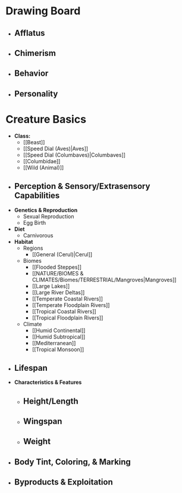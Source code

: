 # Drawing Board
- **Afflatus**
	- 
- **Chimerism**
	- 
- **Behavior**
	- 
- **Personality**
	- 
# Creature Basics
- **Class:**
	- [[Beast]]
	- [[Speed Dial (Aves)|Aves]]
	- [[Speed Dial (Columbaves)|Columbaves]]
	- [[Columbidae]]
	- [[Wild (Animal)]]
- **Perception & Sensory/Extrasensory Capabilities**
	- 
- **Genetics & Reproduction**
	- Sexual Reproduction
	- Egg Birth
- **Diet**
	- Carnivorous
- **Habitat**
	- Regions
		- [[General (Cerul)|Cerul]]
	- Biomes
		- [[Flooded Steppes]]
		- [[NATURE/BIOMES & CLIMATES/Biomes/TERRESTRIAL/Mangroves|Mangroves]]
		- [[Large Lakes]]
		- [[Large River Deltas]]
		- [[Temperate Coastal Rivers]]
		- [[Temperate Floodplain Rivers]]
		- [[Tropical Coastal Rivers]]
		- [[Tropical Floodplain Rivers]]
	- Climate
		- [[Humid Continental]]
		- [[Humid Subtropical]]
		- [[Mediterranean]]
		- [[Tropical Monsoon]]
- **Lifespan**
	- 
- **Characteristics & Features**
	- Height/Length
		- 
	- Wingspan
		- 
	- Weight
		- 
- **Body Tint, Coloring, & Marking**
	- 
- **Byproducts & Exploitation**
	- 